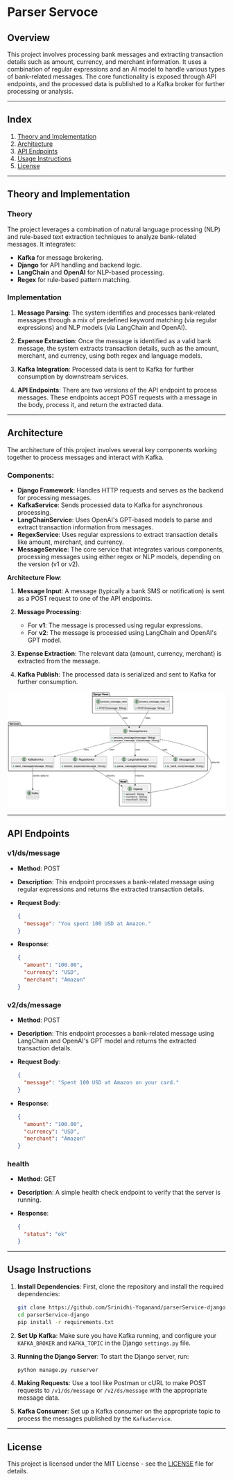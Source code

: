 # Parser Servoce

## Overview

This project involves processing bank messages and extracting transaction details such as amount, currency, and merchant information. It uses a combination of regular expressions and an AI model to handle various types of bank-related messages. The core functionality is exposed through API endpoints, and the processed data is published to a Kafka broker for further processing or analysis.

---

## Index

1. [Theory and Implementation](#theory-and-implementation)
2. [Architecture](#architecture)
3. [API Endpoints](#api-endpoints)
4. [Usage Instructions](#usage-instructions)
5. [License](#license)

---

## Theory and Implementation

### Theory

The project leverages a combination of natural language processing (NLP) and rule-based text extraction techniques to analyze bank-related messages. It integrates:

* **Kafka** for message brokering.
* **Django** for API handling and backend logic.
* **LangChain** and **OpenAI** for NLP-based processing.
* **Regex** for rule-based pattern matching.

### Implementation

1. **Message Parsing**: The system identifies and processes bank-related messages through a mix of predefined keyword matching (via regular expressions) and NLP models (via LangChain and OpenAI).

2. **Expense Extraction**: Once the message is identified as a valid bank message, the system extracts transaction details, such as the amount, merchant, and currency, using both regex and language models.

3. **Kafka Integration**: Processed data is sent to Kafka for further consumption by downstream services.

4. **API Endpoints**: There are two versions of the API endpoint to process messages. These endpoints accept POST requests with a message in the body, process it, and return the extracted data.

---

## Architecture

The architecture of this project involves several key components working together to process messages and interact with Kafka.

### Components:

* **Django Framework**: Handles HTTP requests and serves as the backend for processing messages.
* **KafkaService**: Sends processed data to Kafka for asynchronous processing.
* **LangChainService**: Uses OpenAI's GPT-based models to parse and extract transaction information from messages.
* **RegexService**: Uses regular expressions to extract transaction details like amount, merchant, and currency.
* **MessageService**: The core service that integrates various components, processing messages using either regex or NLP models, depending on the version (v1 or v2).

**Architecture Flow**:

1. **Message Input**: A message (typically a bank SMS or notification) is sent as a POST request to one of the API endpoints.
2. **Message Processing**:

   * For **v1**: The message is processed using regular expressions.
   * For **v2**: The message is processed using LangChain and OpenAI's GPT model.
3. **Expense Extraction**: The relevant data (amount, currency, merchant) is extracted from the message.
4. **Kafka Publish**: The processed data is serialized and sent to Kafka for further consumption.

![](images/UML.png)

---

## API Endpoints

### v1/ds/message

* **Method**: POST
* **Description**: This endpoint processes a bank-related message using regular expressions and returns the extracted transaction details.
* **Request Body**:

  ```json
  {
    "message": "You spent 100 USD at Amazon."
  }
  ```
* **Response**:

  ```json
  {
    "amount": "100.00",
    "currency": "USD",
    "merchant": "Amazon"
  }
  ```

### v2/ds/message

* **Method**: POST
* **Description**: This endpoint processes a bank-related message using LangChain and OpenAI's GPT model and returns the extracted transaction details.
* **Request Body**:

  ```json
  {
    "message": "Spent 100 USD at Amazon on your card."
  }
  ```
* **Response**:

  ```json
  {
    "amount": "100.00",
    "currency": "USD",
    "merchant": "Amazon"
  }
  ```

### health

* **Method**: GET
* **Description**: A simple health check endpoint to verify that the server is running.
* **Response**:

  ```json
  {
    "status": "ok"
  }
  ```

---

## Usage Instructions

1. **Install Dependencies**:
   First, clone the repository and install the required dependencies:

   ```bash
   git clone https://github.com/Srinidhi-Yoganand/parserService-django.git
   cd parserService-django
   pip install -r requirements.txt
   ```

2. **Set Up Kafka**:
   Make sure you have Kafka running, and configure your `KAFKA_BROKER` and `KAFKA_TOPIC` in the Django `settings.py` file.

3. **Running the Django Server**:
   To start the Django server, run:

   ```bash
   python manage.py runserver
   ```

4. **Making Requests**:
   Use a tool like Postman or cURL to make POST requests to `/v1/ds/message` or `/v2/ds/message` with the appropriate message data.

5. **Kafka Consumer**:
   Set up a Kafka consumer on the appropriate topic to process the messages published by the `KafkaService`.

---

## License

This project is licensed under the MIT License - see the [LICENSE](LICENSE) file for details.
